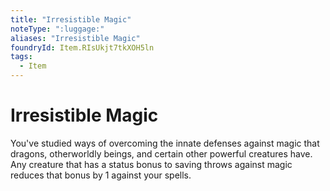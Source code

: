 ```yaml
---
title: "Irresistible Magic"
noteType: ":luggage:"
aliases: "Irresistible Magic"
foundryId: Item.RIsUkjt7tkXOH5ln
tags:
  - Item
---
```


# Irresistible Magic

You've studied ways of overcoming the innate defenses against magic that dragons, otherworldly beings, and certain other powerful creatures have. Any creature that has a status bonus to saving throws against magic reduces that bonus by 1 against your spells.
